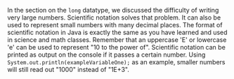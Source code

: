 In the section on the `long` datatype, we discussed the difficulty of writing very large numbers. Scientific notation solves that problem. It can also be used to represent small numbers with many decimal places. The format of scientific notation in Java is exactly the same as you have learned and used in science and math classes. Remember that an uppercase 'E' or lowercase 'e' can be used to represent "10 to the power of". Scientific notation can be printed as output on the console if it passes a certain number. Using `System.out.println(exampleVariableOne);` as an example, smaller numbers will still read out "1000" instead of "1E+3".

